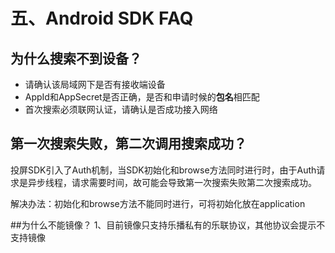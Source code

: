 # 五、Android SDK FAQ

## 为什么搜索不到设备？
- 请确认该局域网下是否有接收端设备
- AppId和AppSecret是否正确，是否和申请时候的**包名**相匹配
- 首次搜索必须联网认证，请确认是否成功接入网络

## 第一次搜索失败，第二次调用搜索成功？
投屏SDK引入了Auth机制，当SDK初始化和browse方法同时进行时，由于Auth请求是异步线程，请求需要时间，故可能会导致第一次搜索失败第二次搜索成功。

解决办法：初始化和browse方法不能同时进行，可将初始化放在application

##为什么不能镜像？
1、目前镜像只支持乐播私有的乐联协议，其他协议会提示不支持镜像